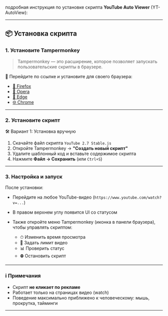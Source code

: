 подробная инструкция по установке скрипта **YouTube Auto Viewer** (YT-AutoView):

---

## 📦 Установка скрипта

### 1. Установите Tampermonkey

> Tampermonkey — это расширение, которое позволяет запускать пользовательские скрипты в браузере.

🔗 Перейдите по ссылке и установите для своего браузера:

* [🦊 Firefox](https://addons.mozilla.org/firefox/addon/tampermonkey/)
* [🧭 Opera](https://addons.opera.com/extensions/details/tampermonkey/)
* [🧱 Edge](https://microsoftedge.microsoft.com/addons/detail/tampermonkey/dhdgffkkebhmkfjojejmpbldmpobfkfo)
* [🌐 Chrome](https://chrome.google.com/webstore/detail/tampermonkey/dhdgffkkebhmkfjojejmpbldmpobfkfo)

---

### 2. Установите скрипт

🛠 Вариант 1: Установка вручную

1. Скачайте файл скрипта `YouTube 2.7 Stable.js`
2. Откройте Tampermonkey → **"Создать новый скрипт"**
3. Удалите шаблонный код и вставьте содержимое скрипта
4. Нажмите **Файл → Сохранить** (или `Ctrl+S`)

---

### 3. Настройка и запуск

После установки:

* Перейдите на любое YouTube-видео (`https://www.youtube.com/watch?v=...`)
* В правом верхнем углу появится UI со статусом
* Также откройте меню Tampermonkey (иконка в панели браузера), чтобы управлять скриптом:

  * ⏱ Изменить время просмотра
  * 🎯 Задать лимит видео
  * 📊 Проверить статус
  * ⛔ Остановить скрипт

---

### ℹ Примечания

* Скрипт **не кликает по рекламе**
* Работает только на страницах видео (watch)
* Поведение максимально приближено к человеческому: мышь, прокрутка, тайминги

---
